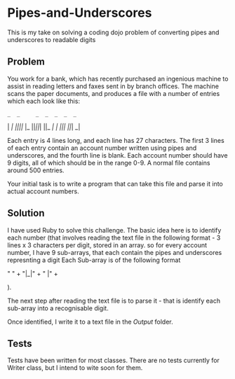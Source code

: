 # Pipes-and-Underscores
This is my take on solving a coding dojo problem of converting pipes and underscores to readable digits

## Problem ##

You work for a bank, which has recently purchased an ingenious machine to assist in reading letters and faxes sent in by branch offices. The machine scans the paper documents, and produces a file with a number of entries which each look like this:

    _  _     _  _  _  _  _
  | _| _||_||_ |_   ||_||_|
  ||_  _|  | _||_|  ||_| _| 
                           

Each entry is 4 lines long, and each line has 27 characters. The first 3 lines of each entry contain an account number written using pipes and underscores, and the fourth line is blank. Each account number should have 9 digits, all of which should be in the range 0-9. A normal file contains around 500 entries.

Your initial task is to write a program that can take this file and parse it into actual account numbers. 

## Solution ##

I have used Ruby to solve this challenge. The basic idea here is to identify each number 
(that involves reading the text file in the following format - 3 lines x 3 characters per digit, stored in an array.
 so for every account number, I have 9 sub-arrays, that each contain the pipes and underscores represnting a digit Each Sub-array is of the following format
 
 "   " +
 "|_|" +
 "  |" +
 
 ).

The next step after reading the text file is to parse it - that is identify each sub-array into a recognisable digit.

Once identified, I write it to a text file in the *Output* folder. 

## Tests ##

Tests have been written for most classes. There are no tests currently for Writer class, but I intend to wite soon for them.
